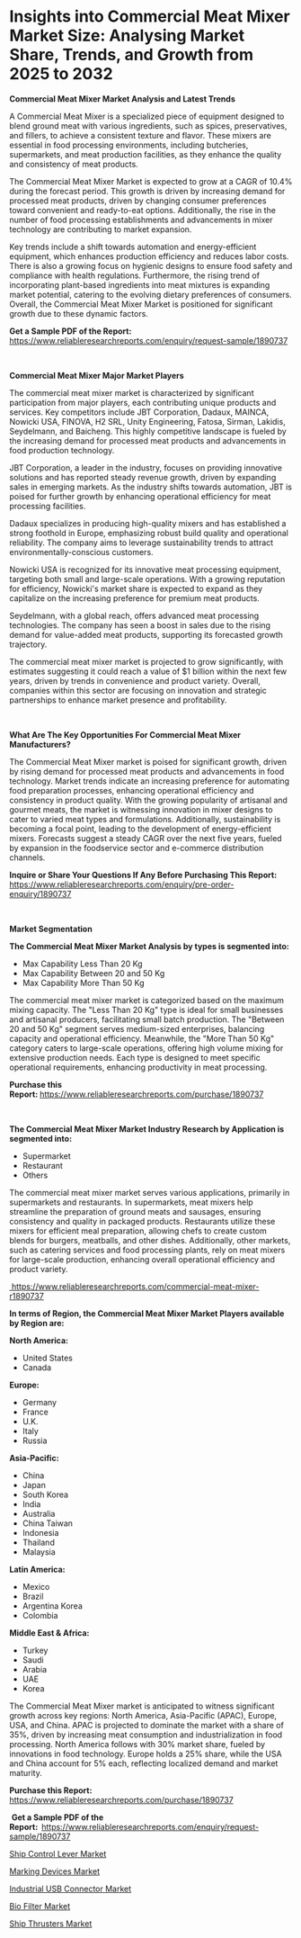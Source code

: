 <p><h1>Insights into Commercial Meat Mixer Market Size: Analysing Market Share, Trends, and Growth from 2025 to 2032</h1></p><p><strong>Commercial Meat Mixer Market Analysis and Latest Trends</strong></p>
<p><p>A Commercial Meat Mixer is a specialized piece of equipment designed to blend ground meat with various ingredients, such as spices, preservatives, and fillers, to achieve a consistent texture and flavor. These mixers are essential in food processing environments, including butcheries, supermarkets, and meat production facilities, as they enhance the quality and consistency of meat products.</p><p>The Commercial Meat Mixer Market is expected to grow at a CAGR of 10.4% during the forecast period. This growth is driven by increasing demand for processed meat products, driven by changing consumer preferences toward convenient and ready-to-eat options. Additionally, the rise in the number of food processing establishments and advancements in mixer technology are contributing to market expansion. </p><p>Key trends include a shift towards automation and energy-efficient equipment, which enhances production efficiency and reduces labor costs. There is also a growing focus on hygienic designs to ensure food safety and compliance with health regulations. Furthermore, the rising trend of incorporating plant-based ingredients into meat mixtures is expanding market potential, catering to the evolving dietary preferences of consumers. Overall, the Commercial Meat Mixer Market is positioned for significant growth due to these dynamic factors.</p></p>
<p><strong>Get a Sample PDF of the Report:&nbsp;</strong> <a href="https://www.reliableresearchreports.com/enquiry/request-sample/1890737?utm_campaign=41&utm_medium=2&utm_source=Github&utm_content=ia&utm_term=11042025&utm_id=commercial-meat-mixer">https://www.reliableresearchreports.com/enquiry/request-sample/1890737</a></p>
<p>&nbsp;</p>
<p><strong>Commercial Meat Mixer Major Market Players</strong></p>
<p><p>The commercial meat mixer market is characterized by significant participation from major players, each contributing unique products and services. Key competitors include JBT Corporation, Dadaux, MAINCA, Nowicki USA, FINOVA, H2 SRL, Unity Engineering, Fatosa, Sirman, Lakidis, Seydelmann, and Baicheng. This highly competitive landscape is fueled by the increasing demand for processed meat products and advancements in food production technology.</p><p>JBT Corporation, a leader in the industry, focuses on providing innovative solutions and has reported steady revenue growth, driven by expanding sales in emerging markets. As the industry shifts towards automation, JBT is poised for further growth by enhancing operational efficiency for meat processing facilities.</p><p>Dadaux specializes in producing high-quality mixers and has established a strong foothold in Europe, emphasizing robust build quality and operational reliability. The company aims to leverage sustainability trends to attract environmentally-conscious customers.</p><p>Nowicki USA is recognized for its innovative meat processing equipment, targeting both small and large-scale operations. With a growing reputation for efficiency, Nowicki's market share is expected to expand as they capitalize on the increasing preference for premium meat products.</p><p>Seydelmann, with a global reach, offers advanced meat processing technologies. The company has seen a boost in sales due to the rising demand for value-added meat products, supporting its forecasted growth trajectory.</p><p>The commercial meat mixer market is projected to grow significantly, with estimates suggesting it could reach a value of $1 billion within the next few years, driven by trends in convenience and product variety. Overall, companies within this sector are focusing on innovation and strategic partnerships to enhance market presence and profitability.</p></p>
<p>&nbsp;</p>
<p><strong>What Are The Key Opportunities For Commercial Meat Mixer Manufacturers?</strong></p>
<p><p>The Commercial Meat Mixer market is poised for significant growth, driven by rising demand for processed meat products and advancements in food technology. Market trends indicate an increasing preference for automating food preparation processes, enhancing operational efficiency and consistency in product quality. With the growing popularity of artisanal and gourmet meats, the market is witnessing innovation in mixer designs to cater to varied meat types and formulations. Additionally, sustainability is becoming a focal point, leading to the development of energy-efficient mixers. Forecasts suggest a steady CAGR over the next five years, fueled by expansion in the foodservice sector and e-commerce distribution channels.</p></p>
<p><strong>Inquire or Share Your Questions If Any Before Purchasing This Report:</strong> <a href="https://www.reliableresearchreports.com/enquiry/pre-order-enquiry/1890737?utm_campaign=41&utm_medium=2&utm_source=Github&utm_content=ia&utm_term=11042025&utm_id=commercial-meat-mixer">https://www.reliableresearchreports.com/enquiry/pre-order-enquiry/1890737</a></p>
<p>&nbsp;</p>
<p><strong>Market Segmentation</strong></p>
<p><strong>The Commercial Meat Mixer Market Analysis by types is segmented into:</strong></p>
<p><ul><li>Max Capability Less Than 20 Kg</li><li>Max Capability Between 20 and 50 Kg</li><li>Max Capability More Than 50 Kg</li></ul></p>
<p><p>The commercial meat mixer market is categorized based on the maximum mixing capacity. The "Less Than 20 Kg" type is ideal for small businesses and artisanal producers, facilitating small batch production. The "Between 20 and 50 Kg" segment serves medium-sized enterprises, balancing capacity and operational efficiency. Meanwhile, the "More Than 50 Kg" category caters to large-scale operations, offering high volume mixing for extensive production needs. Each type is designed to meet specific operational requirements, enhancing productivity in meat processing.</p></p>
<p><strong>Purchase this Report:&nbsp;</strong><a href="https://www.reliableresearchreports.com/purchase/1890737?utm_campaign=41&utm_medium=2&utm_source=Github&utm_content=ia&utm_term=11042025&utm_id=commercial-meat-mixer">https://www.reliableresearchreports.com/purchase/1890737</a></p>
<p>&nbsp;</p>
<p><strong>The Commercial Meat Mixer Market Industry Research by Application is segmented into:</strong></p>
<p><ul><li>Supermarket</li><li>Restaurant</li><li>Others</li></ul></p>
<p><p>The commercial meat mixer market serves various applications, primarily in supermarkets and restaurants. In supermarkets, meat mixers help streamline the preparation of ground meats and sausages, ensuring consistency and quality in packaged products. Restaurants utilize these mixers for efficient meal preparation, allowing chefs to create custom blends for burgers, meatballs, and other dishes. Additionally, other markets, such as catering services and food processing plants, rely on meat mixers for large-scale production, enhancing overall operational efficiency and product variety.</p></p>
<p><a href="https://www.reliableresearchreports.com/commercial-meat-mixer-r1890737?utm_campaign=41&utm_medium=2&utm_source=Github&utm_content=ia&utm_term=11042025&utm_id=commercial-meat-mixer">&nbsp;https://www.reliableresearchreports.com/commercial-meat-mixer-r1890737</a></p>
<p><strong>In terms of Region, the Commercial Meat Mixer Market Players available by Region are:</strong></p>
<p>
    <p> <strong> North America: </strong>
        <ul>
            <li>United States</li>
            <li>Canada</li>
        </ul>
        </p> 
    <p> <strong> Europe: </strong>
        <ul>
            <li>Germany</li>
            <li>France</li>
            <li>U.K.</li>
            <li>Italy</li>
            <li>Russia</li>
        </ul>
        </p> 
    <p> <strong> Asia-Pacific: </strong>
        <ul>
            <li>China</li>
            <li>Japan</li>
            <li>South Korea</li>
            <li>India</li>
            <li>Australia</li>
            <li>China Taiwan</li>
            <li>Indonesia</li>
            <li>Thailand</li>
            <li>Malaysia</li>
        </ul>
        </p> 
    <p> <strong> Latin America: </strong>
        <ul>
            <li>Mexico</li>
            <li>Brazil</li>
            <li>Argentina Korea</li>
            <li>Colombia</li>
        </ul>
        </p> 
    <p> <strong> Middle East & Africa: </strong>
        <ul>
            <li>Turkey</li>
            <li>Saudi</li>
            <li>Arabia</li>
            <li>UAE</li>
            <li>Korea</li>
        </ul>
    </p>
    </p>
<p><p>The Commercial Meat Mixer market is anticipated to witness significant growth across key regions: North America, Asia-Pacific (APAC), Europe, USA, and China. APAC is projected to dominate the market with a share of 35%, driven by increasing meat consumption and industrialization in food processing. North America follows with 30% market share, fueled by innovations in food technology. Europe holds a 25% share, while the USA and China account for 5% each, reflecting localized demand and market maturity.</p></p>
<p><strong>Purchase this Report: </strong><a href="https://www.reliableresearchreports.com/purchase/1890737?utm_campaign=41&utm_medium=2&utm_source=Github&utm_content=ia&utm_term=11042025&utm_id=commercial-meat-mixer">https://www.reliableresearchreports.com/purchase/1890737</a></p>
<p>&nbsp;<strong>Get a Sample PDF of the Report:&nbsp;&nbsp;</strong><a href="https://www.reliableresearchreports.com/enquiry/request-sample/1890737?utm_campaign=41&utm_medium=2&utm_source=Github&utm_content=ia&utm_term=11042025&utm_id=commercial-meat-mixer">https://www.reliableresearchreports.com/enquiry/request-sample/1890737</a></p>
<p><strong></strong></p>
<p><p><a href="https://github.com/xanaanenkaly/Market-Research-Report-List-1/blob/main/ship-control-lever-market.md?utm_campaign=41&utm_medium=2&utm_source=Github&utm_content=ia&utm_term=11042025&utm_id=commercial-meat-mixer">Ship Control Lever Market</a></p><p><a href="https://github.com/alasmyayock/Market-Research-Report-List-1/blob/main/marking-devices-market.md?utm_campaign=41&utm_medium=2&utm_source=Github&utm_content=ia&utm_term=11042025&utm_id=commercial-meat-mixer">Marking Devices Market</a></p><p><a href="https://github.com/voetzeszuh/Market-Research-Report-List-1/blob/main/industrial-usb-connector-market.md?utm_campaign=41&utm_medium=2&utm_source=Github&utm_content=ia&utm_term=11042025&utm_id=commercial-meat-mixer">Industrial USB Connector Market</a></p><p><a href="https://github.com/jaquelynhasenaue8/Market-Research-Report-List-1/blob/main/bio-filter-market.md?utm_campaign=41&utm_medium=2&utm_source=Github&utm_content=ia&utm_term=11042025&utm_id=commercial-meat-mixer">Bio Filter Market</a></p><p><a href="https://github.com/memorirummy/Market-Research-Report-List-1/blob/main/ship-thrusters-market.md?utm_campaign=41&utm_medium=2&utm_source=Github&utm_content=ia&utm_term=11042025&utm_id=commercial-meat-mixer">Ship Thrusters Market</a></p></p>